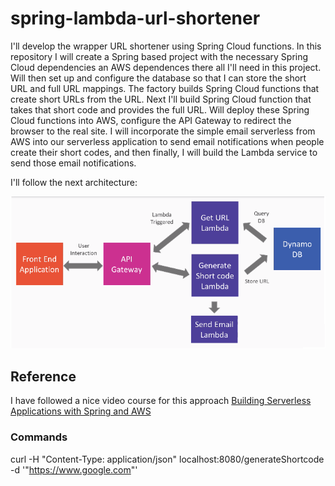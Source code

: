 # spring-lambda-url-shortener
I'll develop the wrapper URL shortener using Spring Cloud functions. In this repository I will create a Spring based project with the necessary Spring Cloud dependencies an AWS dependences there all I'll need in this project. Will then set up and configure the database so that I can store the short URL and full URL mappings. The factory builds Spring Cloud functions that create short URLs from the URL. Next I'll build Spring Cloud function that takes that short code and provides the full URL. Will deploy these Spring Cloud functions into AWS, configure the API Gateway to redirect the browser to the real site. I will incorporate the simple email serverless from AWS into our serverless application to send email notifications when people create their short codes, and then finally, I will build the Lambda service to send those email notifications. 

I'll follow the next architecture:

![Application Architecture](project-spring-cloud.png "Architecture")

## Reference

I have followed a nice video course for this approach [Building Serverless Applications with Spring and AWS](https://www.packtpub.com/product/building-serverless-applications-with-spring-and-aws-video/9781788393966)

### Commands

curl -H "Content-Type: application/json" localhost:8080/generateShortcode -d '"https://www.google.com"'
